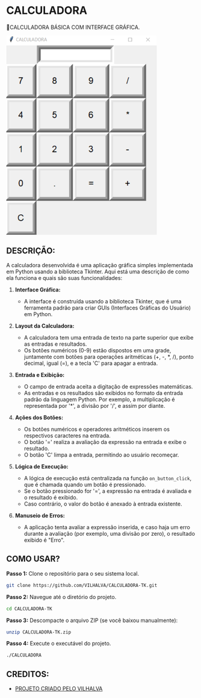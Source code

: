 # CALCULADORA
🎈CALCULADORA BÁSICA COM INTERFACE GRÁFICA.

<img src="FOTO.png" align="center" width="400"> <br>

## DESCRIÇÃO:
A calculadora desenvolvida é uma aplicação gráfica simples implementada em Python usando a biblioteca Tkinter. Aqui está uma descrição de como ela funciona e quais são suas funcionalidades:

1. **Interface Gráfica:**
   - A interface é construída usando a biblioteca Tkinter, que é uma ferramenta padrão para criar GUIs (Interfaces Gráficas do Usuário) em Python.

2. **Layout da Calculadora:**
   - A calculadora tem uma entrada de texto na parte superior que exibe as entradas e resultados.
   - Os botões numéricos (0-9) estão dispostos em uma grade, juntamente com botões para operações aritméticas (+, -, *, /), ponto decimal, igual (=), e a tecla 'C' para apagar a entrada.

3. **Entrada e Exibição:**
   - O campo de entrada aceita a digitação de expressões matemáticas.
   - As entradas e os resultados são exibidos no formato da entrada padrão da linguagem Python. Por exemplo, a multiplicação é representada por '*', a divisão por '/', e assim por diante.

4. **Ações dos Botões:**
   - Os botões numéricos e operadores aritméticos inserem os respectivos caracteres na entrada.
   - O botão '=' realiza a avaliação da expressão na entrada e exibe o resultado.
   - O botão 'C' limpa a entrada, permitindo ao usuário recomeçar.

5. **Lógica de Execução:**
   - A lógica de execução está centralizada na função `on_button_click`, que é chamada quando um botão é pressionado.
   - Se o botão pressionado for '=', a expressão na entrada é avaliada e o resultado é exibido.
   - Caso contrário, o valor do botão é anexado à entrada existente.

6. **Manuseio de Erros:**
   - A aplicação tenta avaliar a expressão inserida, e caso haja um erro durante a avaliação (por exemplo, uma divisão por zero), o resultado exibido é "Erro".

## COMO USAR?
**Passo 1:** Clone o repositório para o seu sistema local.

```bash
git clone https://github.com/VILHALVA/CALCULADORA-TK.git
```

**Passo 2:** Navegue até o diretório do projeto.

```bash
cd CALCULADORA-TK
```

**Passo 3:** Descompacte o arquivo ZIP (se você baixou manualmente):

```bash
unzip CALCULADORA-TK.zip
```

**Passo 4:** Execute o executável do projeto.

```bash
./CALCULADORA
```

## CREDITOS:
- [PROJETO CRIADO PELO VILHALVA](https://github.com/VILHALVA)


